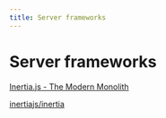 ```yaml
---
title: Server frameworks
---
```


# Server frameworks

[Inertia.js - The Modern Monolith](https://inertiajs.com/)

[inertiajs/inertia](https://github.com/inertiajs/inertia)
